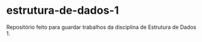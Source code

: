 # estrutura-de-dados-1
 Repositório feito para guardar trabalhos da disciplina de Estrutura de Dados 1.
